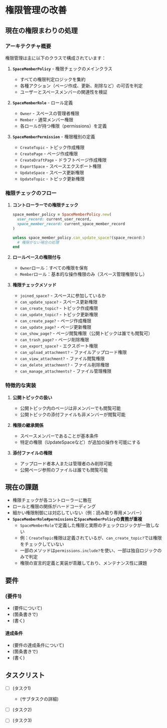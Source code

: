 # 権限管理の改善

## 現在の権限まわりの処理

### アーキテクチャ概要

権限管理は主に以下のクラスで構成されています：

1. **`SpaceMemberPolicy`** - 権限チェックのメインクラス
   - すべての権限判定ロジックを集約
   - 各種アクション（ページ作成、更新、削除など）の可否を判定
   - ユーザーとスペースメンバーの関連性を検証

2. **`SpaceMemberRole`** - ロール定義
   - `Owner` - スペースの管理者権限
   - `Member` - 通常メンバー権限
   - 各ロールが持つ権限（permissions）を定義

3. **`SpaceMemberPermission`** - 権限種別の定義
   - `CreateTopic` - トピック作成権限
   - `CreatePage` - ページ作成権限
   - `CreateDraftPage` - ドラフトページ作成権限
   - `ExportSpace` - スペースエクスポート権限
   - `UpdateSpace` - スペース更新権限
   - `UpdateTopic` - トピック更新権限

### 権限チェックのフロー

1. **コントローラーでの権限チェック**
   ```ruby
   space_member_policy = SpaceMemberPolicy.new(
     user_record: current_user_record,
     space_member_record: current_space_member_record
   )

   unless space_member_policy.can_update_space?(space_record:)
     # 権限がない場合の処理
   end
   ```

2. **ロールベースの権限付与**
   - `Owner`ロール：すべての権限を保有
   - `Member`ロール：基本的な操作権限のみ（スペース管理権限なし）

3. **権限チェックメソッド**
   - `joined_space?` - スペースに参加しているか
   - `can_update_space?` - スペース更新権限
   - `can_create_topic?` - トピック作成権限
   - `can_update_topic?` - トピック更新権限
   - `can_create_page?` - ページ作成権限
   - `can_update_page?` - ページ更新権限
   - `can_show_page?` - ページ閲覧権限（公開トピックは誰でも閲覧可）
   - `can_trash_page?` - ページ削除権限
   - `can_export_space?` - エクスポート権限
   - `can_upload_attachment?` - ファイルアップロード権限
   - `can_view_attachment?` - ファイル閲覧権限
   - `can_delete_attachment?` - ファイル削除権限
   - `can_manage_attachments?` - ファイル管理権限

### 特徴的な実装

1. **公開トピックの扱い**
   - 公開トピック内のページは非メンバーでも閲覧可能
   - 公開トピックの添付ファイルも非メンバーが閲覧可能

2. **権限の継承関係**
   - スペースメンバーであることが基本条件
   - 特定の権限（UpdateSpaceなど）が追加の操作を可能にする

3. **添付ファイルの権限**
   - アップロード者本人または管理者のみ削除可能
   - 公開ページ参照のファイルは誰でも閲覧可能

## 現在の課題

- 権限チェックが各コントローラーに散在
- ロールと権限の関係がハードコーディング
- 細かい権限制御には対応していない（例：読み取り専用メンバー）
- **`SpaceMemberRole#permissions`と`SpaceMemberPolicy`の責務が重複**
  - `SpaceMemberRole`で定義した権限と実際のチェックロジックが一致しない
  - 例：`CreateTopic`権限は定義されているが、`can_create_topic?`では権限をチェックしていない
  - 一部のメソッドは`permissions.include?`を使い、一部は独自ロジックのみで判定
  - 権限の宣言的定義と実装が乖離しており、メンテナンス性に課題

## 要件

### (要件1)

- (要件について)
- (箇条書きで)
- (書く)

#### 達成条件

- (要件の達成条件について)
- (箇条書きで)
- (書く)

## タスクリスト

- [ ] (タスク1)
  - (サブタスクの詳細)

- [ ] (タスク2)

- [ ] (タスク3)

